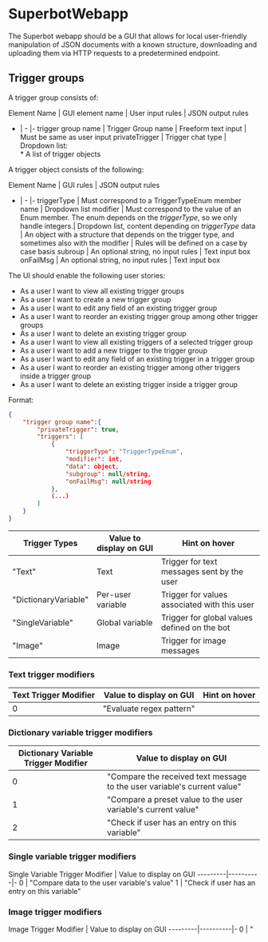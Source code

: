 # SuperbotWebapp

The Superbot webapp should be a GUI that allows for local user-friendly manipulation of JSON documents with a known structure, downloading and uploading them via HTTP requests to a predetermined endpoint.

## Trigger groups

A trigger group consists of:

Element Name | GUI element name | User input rules | JSON output rules
- | - |-
trigger group name | Trigger Group name | Freeform text input | Must be same as user input
privateTrigger | Trigger chat type | Dropdown list:<br>* 
A list of trigger objects

A trigger object consists of the following:

Element Name | GUI rules | JSON output rules
- | - |-
triggerType | Must correspond to a TriggerTypeEnum member name | Dropdown list
modifier | Must correspond to the value of an Enum member. The enum depends on the _triggerType_, so we only handle integers.| Dropdown list, content depending on _triggerType_
data | An object with a structure that depends on the trigger type, and sometimes also with the modifier | Rules will be defined on a case by case basis
subroup | An optional string, no input rules | Text input box
onFailMsg | An optional string, no input rules | Text input box

The UI should enable the following user stories:
* As a user I want to view all existing trigger groups
* As a user I want to create a new trigger group
* As a user I want to edit any field of an existing trigger group
* As a user I want to reorder an existing trigger group among other trigger groups
* As a user I want to delete an existing trigger group
* As a user I want to view all existing triggers of a selected trigger group
* As a user I want to add a new trigger to the trigger group
* As a user I want to edit any field of an existing trigger in a trigger group
* As a user I want to reorder an existing trigger among other triggers inside a trigger group
* As a user I want to delete an existing trigger inside a trigger group

Format:

```json
{
    "trigger group name":{
        "privateTrigger": true,
        "triggers": [
            {
                "triggerType": "TriggerTypeEnum",
                "modifier": int,
                "data": object,
                "subgroup": null/string,
                "onFailMsg": null/string
            },
            (...)
        ]
    }
}
```



Trigger Types | Value to display on GUI | Hint on hover
---------|----------|-
 "Text" | Text | Trigger for text messages sent by the user
 "DictionaryVariable" | Per-user variable | Trigger for values associated with this user
 "SingleVariable" | Global variable | Trigger for global values defined on the bot
 "Image" | Image | Trigger for image messages

### Text trigger modifiers

 Text Trigger Modifier | Value to display on GUI | Hint on hover
---------|----------|-
 0 | "Evaluate regex pattern" | 

### Dictionary variable trigger modifiers

 Dictionary Variable Trigger Modifier | Value to display on GUI
---------|----------
 0 | "Compare the received text message to the user variable's current value"
 1 | "Compare a preset value to the user variable's current value"
 2 | "Check if user has an entry on this variable"

### Single variable trigger modifiers

 Single Variable Trigger Modifier | Value to display on GUI
---------|----------|-
 0 | "Compare data to the user variable's value"
 1 | "Check if user has an entry on this variable"

### Image trigger modifiers

 Image Trigger Modifier | Value to display on GUI
---------|----------|-
 0 | "